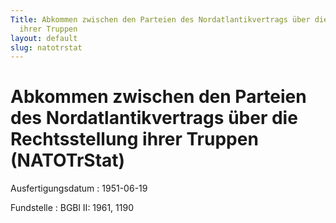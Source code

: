 ```yaml
---
Title: Abkommen zwischen den Parteien des Nordatlantikvertrags über die Rechtsstellung
  ihrer Truppen
layout: default
slug: natotrstat
---
```


# Abkommen zwischen den Parteien des Nordatlantikvertrags über die Rechtsstellung ihrer Truppen (NATOTrStat)

Ausfertigungsdatum
:   1951-06-19

Fundstelle
:   BGBl II: 1961, 1190

